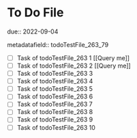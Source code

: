 # To Do File

due:: 2022-09-04

metadatafield:: todoTestFile_263_79

- [ ] Task of todoTestFile_263 1 [[Query me]]
- [ ] Task of todoTestFile_263 2 [[Query me]]
- [ ] Task of todoTestFile_263 3
- [ ] Task of todoTestFile_263 4
- [ ] Task of todoTestFile_263 5
- [ ] Task of todoTestFile_263 6
- [ ] Task of todoTestFile_263 7
- [ ] Task of todoTestFile_263 8
- [ ] Task of todoTestFile_263 9
- [ ] Task of todoTestFile_263 10